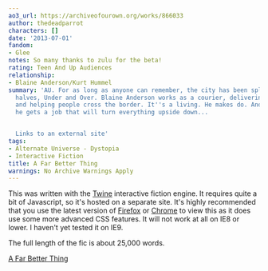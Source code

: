 ```yaml
---
ao3_url: https://archiveofourown.org/works/866033
author: thedeadparrot
characters: []
date: '2013-07-01'
fandom:
- Glee
notes: So many thanks to zulu for the beta!
rating: Teen And Up Audiences
relationship:
- Blaine Anderson/Kurt Hummel
summary: 'AU. For as long as anyone can remember, the city has been split into two
  halves, Under and Over. Blaine Anderson works as a courier, delivering messages
  and helping people cross the border. It''s a living. He makes do. And then one day,
  he gets a job that will turn everything upside down...


  Links to an external site'
tags:
- Alternate Universe - Dystopia
- Interactive Fiction
title: A Far Better Thing
warnings: No Archive Warnings Apply
---
```


This was written with the [Twine](http://www.auntiepixelante.com/twine/) interactive fiction engine. It requires quite a bit of Javascript, so it's hosted on a separate site. It's highly recommended that you use the latest version of [Firefox](http://www.mozilla.org/en-US/firefox/new/) or [Chrome](https://www.google.com/intl/en/chrome/browser/) to view this as it does use some more advanced CSS features. It will not work at all on IE8 or lower. I haven't yet tested it on IE9.

The full length of the fic is about 25,000 words.


[A Far Better Thing](http://thedeadparrot.github.io/fic-projects/edge/a-far-better-thing.html)